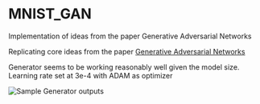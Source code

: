 # MNIST_GAN
Implementation of ideas from the paper Generative Adversarial Networks

Replicating core ideas from the paper [Generative Adversarial Networks](https://arxiv.org/abs/1406.2661)

Generator seems to be working reasonably well given the model size.
Learning rate set at 3e-4 with ADAM as optimizer


![Sample Generator outputs](assets/sample.png)
